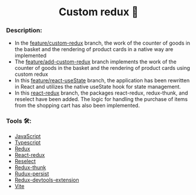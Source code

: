 <h1 align='center'>Custom redux  🦆</h1>

### Description:
- In the [feature/custom-redux](https://github.com/Sergey-Shar/learn_redux/tree/feaure/custom-redux) branch, the work of the counter of goods in the basket and the rendering of product cards in a native way are implemented
- The [feature/add-custom-redux](https://github.com/Sergey-Shar/learn_redux/tree/feature/add-custom-redux) branch implements the work of the counter of goods in the basket and the rendering of product cards using custom redux
- In this [feature/react-useState](https://github.com/Sergey-Shar/learn_redux/tree/feature/react-useState) branch, the application has been rewritten in React and utilizes the native useState hook for state management.
- In this [react-redux](https://github.com/Sergey-Shar/learn_redux/tree/feature/react-redux) branch, the packages react-redux, redux-thunk, and reselect have been added. The logic for handling the purchase of items from the shopping cart has also been implemented. 

### Tools 🛠:
- [JavaScript](https://ru.wikipedia.org/wiki/JavaScript)
- [Typescript](https://www.typescriptlang.org/)
- [Redux](https://redux.js.org/)
- [React-redux](https://react-redux.js.org/)
- [Reselect](https://github.com/reduxjs/reselect)
- [Redux-thunk](https://github.com/reduxjs/redux-thunk)
- [Rudux-persist](https://github.com/rt2zz/redux-persist#readme)
- [Redux-devtools-extension](https://www.npmjs.com/package/redux-devtools-extension)
- [Vite](https://vitejs.dev/)
